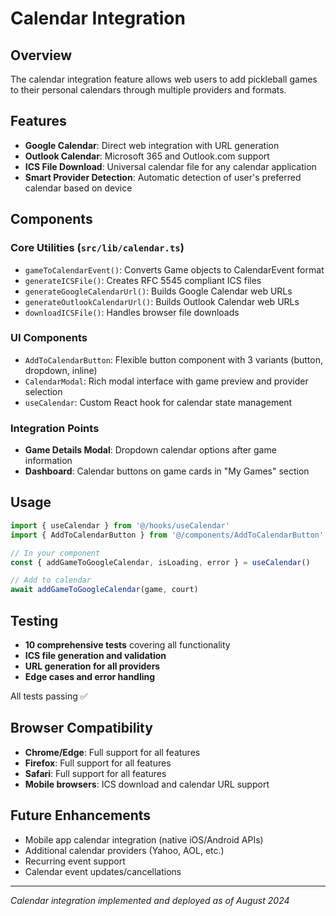 # Calendar Integration

## Overview
The calendar integration feature allows web users to add pickleball games to their personal calendars through multiple providers and formats.

## Features
- **Google Calendar**: Direct web integration with URL generation
- **Outlook Calendar**: Microsoft 365 and Outlook.com support  
- **ICS File Download**: Universal calendar file for any calendar application
- **Smart Provider Detection**: Automatic detection of user's preferred calendar based on device

## Components

### Core Utilities (`src/lib/calendar.ts`)
- `gameToCalendarEvent()`: Converts Game objects to CalendarEvent format
- `generateICSFile()`: Creates RFC 5545 compliant ICS files
- `generateGoogleCalendarUrl()`: Builds Google Calendar web URLs
- `generateOutlookCalendarUrl()`: Builds Outlook Calendar web URLs
- `downloadICSFile()`: Handles browser file downloads

### UI Components
- `AddToCalendarButton`: Flexible button component with 3 variants (button, dropdown, inline)
- `CalendarModal`: Rich modal interface with game preview and provider selection
- `useCalendar`: Custom React hook for calendar state management

### Integration Points
- **Game Details Modal**: Dropdown calendar options after game information
- **Dashboard**: Calendar buttons on game cards in "My Games" section

## Usage

```typescript
import { useCalendar } from '@/hooks/useCalendar'
import { AddToCalendarButton } from '@/components/AddToCalendarButton'

// In your component
const { addGameToGoogleCalendar, isLoading, error } = useCalendar()

// Add to calendar
await addGameToGoogleCalendar(game, court)
```

## Testing
- **10 comprehensive tests** covering all functionality
- **ICS file generation and validation**
- **URL generation for all providers**
- **Edge cases and error handling**

All tests passing ✅

## Browser Compatibility
- **Chrome/Edge**: Full support for all features
- **Firefox**: Full support for all features  
- **Safari**: Full support for all features
- **Mobile browsers**: ICS download and calendar URL support

## Future Enhancements
- Mobile app calendar integration (native iOS/Android APIs)
- Additional calendar providers (Yahoo, AOL, etc.)
- Recurring event support
- Calendar event updates/cancellations

---
*Calendar integration implemented and deployed as of August 2024*